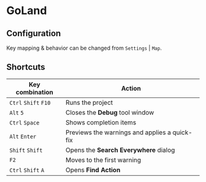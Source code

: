 # GoLand

## Configuration

Key mapping & behavior can be changed from `Settings` | `Map`.

## Shortcuts

Key combination      | Action
---------------------|----------------------------------------------
`Ctrl` `Shift` `F10` | Runs the project
`Alt` `5`            | Closes the **Debug** tool window
`Ctrl` `Space`       | Shows completion items
`Alt` `Enter`        | Previews the warnings and applies a quick-fix
`Shift` `Shift`      | Opens the **Search Everywhere** dialog
`F2`                 | Moves to the first warning
`Ctrl` `Shift` `A`   | Opens **Find Action**
